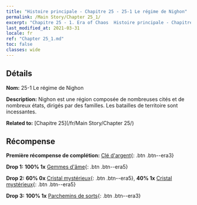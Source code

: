 ```yaml
---
title: "Histoire principale - Chapitre 25 - 25-1 Le régime de Nighon"
permalink: /Main Story/Chapter 25_1/
excerpt: "Chapitre 25 - 1. Era of Chaos  Histoire principale - Chapitre 25_1. 25-1 Le régime de Nighon"
last_modified_at: 2021-03-31
locale: fr
ref: "Chapter 25_1.md"
toc: false
classes: wide
---
```


## Détails

 **Nom:** 25-1 Le régime de Nighon

 **Description:** Nighon est une région composée de nombreuses cités et de nombreux états, dirigés par des familles. Les batailles de territoire sont incessantes.

 **Related to:** [Chapitre 25](/fr/Main Story/Chapter 25/)

## Récompense

 **Première récompense de complétion:** [Clé d'argent](/fr/Items/con_693/){: .btn .btn--era3}

 **Drop 1:** **100% 1x** [Gemmes d'âme](/fr/Items/mat_86/){: .btn .btn--era5}

 **Drop 2:** **60% 0x** [Cristal mystérieux](/fr/Items/mat_80/){: .btn .btn--era5}, **40% 1x** [Cristal mystérieux](/fr/Items/mat_80/){: .btn .btn--era5}

 **Drop 3:** **100% 1x** [Parchemins de sorts](/fr/Items/con_694/){: .btn .btn--era3}

